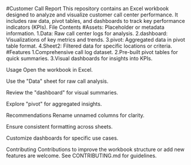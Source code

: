 #Customer Call Report
This repository contains an Excel workbook designed to analyze and visualize customer call center performance. It includes raw data, pivot tables, and dashboards to track key performance indicators (KPIs).
File Contents
#Assets: Placeholder or metadata information.
       1.Data: Raw call center logs for analysis.
       2.dashboard: Visualizations of key metrics and trends.
       3.pivot: Aggregated data in pivot table format.
       4.Sheet2: Filtered data for specific locations or criteria.
#Features
       1.Comprehensive call log dataset.
       2.Pre-built pivot tables for quick summaries.
       3.Visual dashboards for insights into KPIs.

Usage
Open the workbook in Excel.

Use the "Data" sheet for raw call analysis.

Review the "dashboard" for visual summaries.

Explore "pivot" for aggregated insights.

Recommendations
Rename unnamed columns for clarity.

Ensure consistent formatting across sheets.

Customize dashboards for specific use cases.

Contributing
Contributions to improve the workbook structure or add new features are welcome. See CONTRIBUTING.md for guidelines.
